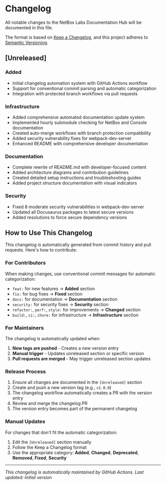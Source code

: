 # Changelog

All notable changes to the NetBox Labs Documentation Hub will be documented in this file.

The format is based on [Keep a Changelog](https://keepachangelog.com/en/1.0.0/),
and this project adheres to [Semantic Versioning](https://semver.org/spec/v2.0.0.html).

## [Unreleased]

### Added

- Initial changelog automation system with GitHub Actions workflow
- Support for conventional commit parsing and automatic categorization
- Integration with protected branch workflows via pull requests

### Infrastructure

- Added comprehensive automated documentation update system
- Implemented hourly submodule checking for NetBox and Console documentation
- Created auto-merge workflows with branch protection compatibility
- Added security vulnerability fixes for webpack-dev-server
- Enhanced README with comprehensive developer documentation

### Documentation

- Complete rewrite of README.md with developer-focused content
- Added architecture diagrams and contribution guidelines
- Created detailed setup instructions and troubleshooting guides
- Added project structure documentation with visual indicators

### Security

- Fixed 8 moderate security vulnerabilities in webpack-dev-server
- Updated all Docusaurus packages to latest secure versions
- Added resolutions to force secure dependency versions

## How to Use This Changelog

This changelog is automatically generated from commit history and pull requests. Here's how to contribute:

### For Contributors

When making changes, use conventional commit messages for automatic categorization:

- `feat:` for new features → **Added** section
- `fix:` for bug fixes → **Fixed** section  
- `docs:` for documentation → **Documentation** section
- `security:` for security fixes → **Security** section
- `refactor:`, `perf:`, `style:` for improvements → **Changed** section
- `build:`, `ci:`, `chore:` for infrastructure → **Infrastructure** section

### For Maintainers

The changelog is automatically updated when:

1. **New tags are pushed** - Creates a new version entry
2. **Manual trigger** - Updates unreleased section or specific version
3. **Pull requests are merged** - May trigger unreleased section updates

### Release Process

1. Ensure all changes are documented in the `[Unreleased]` section
2. Create and push a new version tag (e.g., `v1.0.0`)
3. The changelog workflow automatically creates a PR with the version entry
4. Review and merge the changelog PR
5. The version entry becomes part of the permanent changelog

### Manual Updates

For changes that don't fit the automatic categorization:

1. Edit the `[Unreleased]` section manually
2. Follow the Keep a Changelog format
3. Use the appropriate category: **Added**, **Changed**, **Deprecated**, **Removed**, **Fixed**, **Security**

---

*This changelog is automatically maintained by GitHub Actions. Last updated: Initial version* 